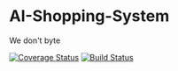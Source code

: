 # AI-Shopping-System
We don't byte

[![Coverage Status](https://codecov.io/gh/Hardi-hood/AI-Shopping-System/branch/main/graph/badge.svg?token=XH30PUP0H5)](https://codecov.io/gh/Hardi-hood/AI-Shopping-System)
[![Build Status](https://www.travis-ci.com/Hardi-hood/AI-Shopping-System.svg?token=ENpXbvXAPqbefpT2ESg8&branch=main)](https://www.travis-ci.com/Hardi-hood/AI-Shopping-System)
